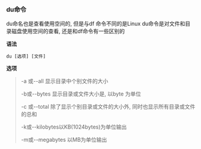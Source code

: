 ### du命令

du命名也是查看使用空间的, 但是与df 命令不同的是Linux du命令是对文件和目录磁盘使用空间的查看, 还是和df命令有一些区别的

**语法**

```shell
du [选项] [文件]
```

**选项**

> -a 或--all 显示目录中个别文件的大小
>
> -b或--bytes 显示目录或文件大小是, 以byte 为单位
>
> -c 或--total 除了显示个别目录或文件的大小外, 同时也显示所有目录或文件的总和
>
> -k或--kilobytes以KB(1024bytes)为单位输出
>
> -m或--megabytes 以MB为单位输出

